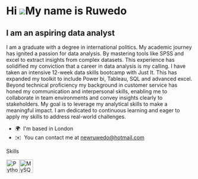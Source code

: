 Hi ![](https://user-images.githubusercontent.com/18350557/176309783-0785949b-9127-417c-8b55-ab5a4333674e.gif)My name is Ruwedo
==============================================================================================================================

I am an aspiring data analyst
-----------------------------

I am a graduate with a degree in international politics. My academic journey has ignited a passion for data analysis. By mastering tools like SPSS and excel to extract insights from complex datasets. This experience has solidified my conviction that a career in data analysis is my calling. I have taken an intensive 12-week data skills bootcamp with Just It. This has expanded my toolkit to include Power bi, Tableau, SQL and advanced excel. Beyond technical proficiency my background in customer service has honed my communication and interpersonal skills, enabling me to collaborate in team environments and convey insights clearly to stakeholders. My goal is to leverage my analytical skills to make a meaningful impact. I am dedicated to continuous learning and eager to apply my skills to address real-world challenges.

*   🌍  I'm based in London
*   ✉️  You can contact me at [newruwedo@hotmail.com](mailto:newruwedo@hotmail.com)

Skills 
<p align="left">
<a href="https://www.python.org/" target="_blank" rel="noreferrer"><img src="https://raw.githubusercontent.com/danielcranney/readme-generator/main/public/icons/skills/python-colored.svg" width="36" height="36" alt="Python" /></a><a href="https://www.mysql.com/" target="_blank" rel="noreferrer"><img src="https://raw.githubusercontent.com/danielcranney/readme-generator/main/public/icons/skills/mysql-colored.svg" width="36" height="36" alt="MySQL" /></a>
                    </p>
                  
